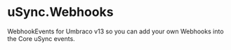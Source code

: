 # uSync.Webhooks
WebhookEvents for Umbraco v13 so you can add your own Webhooks into the Core uSync events.



